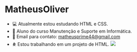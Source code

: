 # MatheusOliver



- 💻 Atualmente estou estudando HTML e CSS.
- 🔰 Aluno do curso Manutenção e Suporte em Informática.
- 📧 Email para contato: matheusprime44@gmail.com
- ⛹️ Estou trabalhando em um projeto de HTML.
  ![](https://www.google.com/url?sa=i&url=https%3A%2F%2Fcloudinary.com%2Fblog%2Fevolution_of_img_gif_without_the_gif&psig=AOvVaw1EorDmXYGFfyqJtGZ4lEcA&ust=1699657518072000&source=images&cd=vfe&opi=89978449&ved=0CBEQjRxqFwoTCNCLtueDuIIDFQAAAAAdAAAAABAq)
